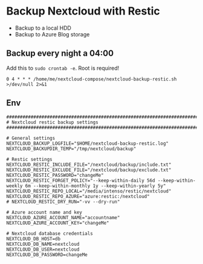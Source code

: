 # Backup Nextcloud with Restic

* Backup to a local HDD
* Backup to Azure Blog storage

## Backup every night a 04:00

Add this to `sudo crontab -e`. Root is required!

```text
0 4 * * * /home/me/nextcloud-compose/nextcloud-backup-restic.sh >/dev/null 2>&1
```

## Env

```shell
###############################################################################
# Nextcloud restic backup settings
###############################################################################

# General settings
NEXTCLOUD_BACKUP_LOGFILE="$HOME/nextcloud-backup-restic.log"
NEXTCLOUD_BACKUPDIR_TEMP="/tmp/nextcloud/backup"

# Restic settings
NEXTCLOUD_RESTIC_INCLUDE_FILE="/nextcloud/backup/include.txt"
NEXTCLOUD_RESTIC_EXCLUDE_FILE="/nextcloud/backup/exclude.txt"
NEXTCLOUD_RESTIC_PASSWORD="changeMe"
NEXTCLOUD_RESTIC_FORGET_POLICY="--keep-within-daily 56d --keep-within-weekly 6m --keep-within-monthly 1y --keep-within-yearly 5y"
NEXTCLOUD_RESTIC_REPO_LOCAL="/media/intenso/restic/nextcloud"
NEXTCLOUD_RESTIC_REPO_AZURE="azure:restic:/nextcloud"
# NEXTCLOUD_RESTIC_DRY_RUN="-vv --dry-run"

# Azure account name and key
NEXTCLOUD_AZURE_ACCOUNT_NAME="accountname"
NEXTCLOUD_AZURE_ACCOUNT_KEY="changeMe"

# Nextcloud database credentials
NEXTCLOUD_DB_HOST=db
NEXTCLOUD_DB_NAME=nextcloud
NEXTCLOUD_DB_USER=nextcloud
NEXTCLOUD_DB_PASSWORD=changeMe
```
